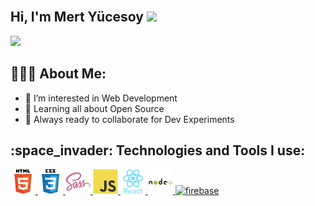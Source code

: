 <h2 align="left">
  <br>Hi, I'm Mert Yücesoy <img src="https://user-images.githubusercontent.com/42378118/110234147-e3259600-7f4e-11eb-95be-0c4047144dea.gif" width="30"><br>
</h2>
 <img src="https://media3.giphy.com/media/xuXzcHMkuwvf2/giphy.gif?cid=790b76110a0810c581afb8cf92c552027625022f120b985d&rid=giphy.gif" width="300">

<h2 align="left">👨🏻‍💻 About Me:</h2>

- 👀 I’m interested in Web Development
- 🌱 Learning all about Open Source
- 🐙 Always ready to collaborate for Dev Experiments
<h2 align="left">:space_invader: Technologies and Tools I use:</h2>
<p align="left">
  <a href="https://www.w3.org/html/" target="_blank"> <img src="https://raw.githubusercontent.com/devicons/devicon/master/icons/html5/html5-original-wordmark.svg" alt="html5" width="40" height="40"/> </a>
  <a href="https://www.w3schools.com/css/" target="_blank"> <img src="https://raw.githubusercontent.com/devicons/devicon/master/icons/css3/css3-original-wordmark.svg" alt="css3" width="40" height="40"/> </a>
  <a href="https://sass-lang.com" target="_blank"> <img src="https://raw.githubusercontent.com/devicons/devicon/master/icons/sass/sass-original.svg" alt="sass" width="40" height="40"/> </a>
  <a href="https://developer.mozilla.org/en-US/docs/Web/JavaScript" target="_blank"> <img src="https://raw.githubusercontent.com/devicons/devicon/master/icons/javascript/javascript-original.svg" alt="javascript" width="40" height="40"/> </a>
  <a href="https://reactjs.org/" target="_blank"> <img src="https://raw.githubusercontent.com/devicons/devicon/master/icons/react/react-original-wordmark.svg" alt="react" width="40" height="40"/> </a>
  <a href="https://nodejs.org" target="_blank"> <img src="https://raw.githubusercontent.com/devicons/devicon/master/icons/nodejs/nodejs-original-wordmark.svg" alt="nodejs" width="40" height="40"/> </a>
  <a href="https://firebase.google.com/" target="_blank"> <img src="https://www.vectorlogo.zone/logos/firebase/firebase-icon.svg" alt="firebase" width="40" height="40"/> </a>
</p>

<!---
yucesoymert/yucesoymert is a ✨ special ✨ repository because its `README.md` (this file) appears on your GitHub profile.
You can click the Preview link to take a look at your changes.
--->
